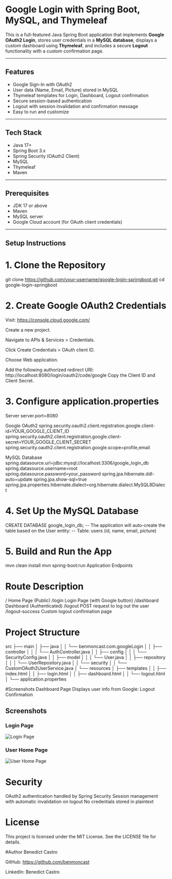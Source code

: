 # Google Login with Spring Boot, MySQL, and Thymeleaf

This is a full-featured Java Spring Boot application that implements **Google OAuth2 Login**, stores user credentials in a **MySQL database**, displays a custom dashboard using **Thymeleaf**, and includes a secure **Logout** functionality with a custom confirmation page.

---

## Features

- Google Sign-In with OAuth2
- User data (Name, Email, Picture) stored in MySQL
- Thymeleaf templates for Login, Dashboard, Logout confirmation
- Secure session-based authentication
- Logout with session invalidation and confirmation message
- Easy to run and customize

---

## Tech Stack

- Java 17+
- Spring Boot 3.x
- Spring Security (OAuth2 Client)
- MySQL
- Thymeleaf
- Maven

---

## Prerequisites

- JDK 17 or above
- Maven
- MySQL server
- Google Cloud account (for OAuth client credentials)

---

## Setup Instructions

# 1. Clone the Repository


git clone https://github.com/your-username/google-login-springboot.git
cd google-login-springboot


# 2. Create Google OAuth2 Credentials
Visit: https://console.cloud.google.com/

Create a new project.

Navigate to APIs & Services > Credentials.

Click Create Credentials > OAuth client ID.

Choose Web application.

Add the following authorized redirect URI: http://localhost:8080/login/oauth2/code/google
Copy the Client ID and Client Secret.

# 3. Configure application.properties

Server
server.port=8080

Google OAuth2
spring.security.oauth2.client.registration.google.client-id=YOUR_GOOGLE_CLIENT_ID
spring.security.oauth2.client.registration.google.client-secret=YOUR_GOOGLE_CLIENT_SECRET
spring.security.oauth2.client.registration.google.scope=profile,email

MySQL Database
spring.datasource.url=jdbc:mysql://localhost:3306/google_login_db
spring.datasource.username=root
spring.datasource.password=your_password
spring.jpa.hibernate.ddl-auto=update
spring.jpa.show-sql=true
spring.jpa.properties.hibernate.dialect=org.hibernate.dialect.MySQL8Dialect

# 4. Set Up the MySQL Database

CREATE DATABASE google_login_db;
-- The application will auto-create the table based on the User entity:
-- Table: users (id, name, email, picture)

# 5. Build and Run the App
mvn clean install
mvn spring-boot:run
Application Endpoints

# Route	Description
/	Home Page (Public)
/login	Login Page (with Google button)
/dashboard	Dashboard (Authenticated)
/logout	POST request to log out the user
/logout-success	Custom logout confirmation page


# Project Structure

src
├── main
│   ├── java
│   │   └── benmoncast.com.googleLogin
│   │       ├── controller
│   │       │   └── AuthController.java
│   │       ├── config
│   │       │   └── SecurityConfig.java
│   │       ├── model
│   │       │   └── User.java
│   │       ├── repository
│   │       │   └── UserRepository.java
│   │       └── security
│   │           └── CustomOAuth2UserService.java
│   └── resources
│       ├── templates
│       │   ├── index.html
│       │   ├── login.html
│       │   ├── dashboard.html
│       │   └── logout.html
│       └── application.properties


#Screenshots
Dashboard Page
Displays user info from Google:
Logout Confirmation
## Screenshots

### Login Page

![Login Page](blob/main/src/main/screenshot/login.png)

### User Home Page

![User Home Page](/main/src/main/screenshot/login.png)

# Security
OAuth2 authentication handled by Spring Security
Session management with automatic invalidation on logout
No credentials stored in plaintext

# License
This project is licensed under the MIT License. See the LICENSE file for details.

#Author
Benedict Castro

GitHub: https://github.com/benmoncast

LinkedIn: Benedict Castro

